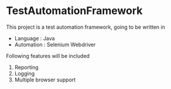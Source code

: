 # TestAutomationFramework
This project is a test automation framework, going to be written in
- Language : Java
- Automation : Selenium Webdriver

Following features will be included
1. Reporting
2. Logging
3. Multiple browser support
